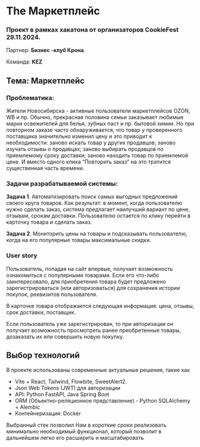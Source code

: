 # The Маркетплейс

### Проект в рамках хакатона от организаторов CookieFest 29.11.2024. 

Партнер: **Бизнес -клуб Крона**. 

Команда: **KEZ**

## Тема: **Маркетплейс**

### Проблематика: 
Жители Новосибирска - активные пользователи маркетплейсов OZON, WB и пр.
Обычно, прекрасная половина семьи заказывает любимые марки освежителей для белья, зубных паст и пр. бытовой химии. Но при повторном заказе часто обнаруживается, что товар у проверенного поставщика значительно изменил цену и это приводит к необходимости:
заново искать товар у других продавцов;
заново изучать отзывы о продавцах;
заново выбирать продавцов по приемлемому сроку доставки;
заново находить товар по приемлемой цене.
И вместо одного клика “Повторить заказ” на это тратится существенная часть времени.


### Задачи разрабатываемой системы:

**Задача 1**. Автоматизировать поиск самых выгодных предложений своего круга товаров.  Как результат: в момент, когда пользователю нужно сделать заказ,  система предлагает наилучший вариант по цене, отзывам, срокам доставки. Пользователю остается по клику перейти в карточку товара и сделать заказ.

**Задача 2**. Мониторить цены на товары и подсказывать пользователю, когда на его популярные товары максимальные скидки.

### User story

Пользователь, попадая на сайт впервые, получает возможность ознакомиться с популярными товарами. Если его что-либо заинтересовало, для приобретения товара будет предложено зарегистрироваться (или авторизоваться) для сохранения истории покупок, реквизитов пользователя.

В карточке товара отображается следующая информация: цена, отзывы, срок доставки, поставщик.

Если пользователь уже зарегистрирован, то при авторизации он получает возможность просмотреть ранее приобретенные товары, дозаказать их или совершить новую покупку.


## Выбор технологий

В проекте использованы современные актуальные решения, такие как
- Vite + React, Tailwind, Flowbite, SweetAlert2.
- Json Web Tokens (JWT) для авторизации
- API: Python FastAPI, Java Spring Boot
- ORM (Объектно-реляционное представление) - Python SQLAlchemy + Alembic
- Контейнеризация: Docker

Выбранный стек позволил Нам в короткие сроки реализовать минимально необходимый функционал, который позволит в дальнейшем легко его расширить и масштабировать
